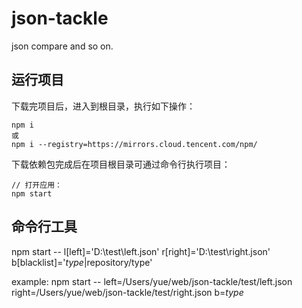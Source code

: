# json-tackle
json compare and so on.

## 运行项目
下载完项目后，进入到根目录，执行如下操作：
```
npm i
或
npm i --registry=https://mirrors.cloud.tencent.com/npm/
```
下载依赖包完成后在项目根目录可通过命令行执行项目：
```
// 打开应用：
npm start
```

## 命令行工具
npm start --
l[left]='D:\test\left.json'
r[right]='D:\test\right.json'
b[blacklist]='*type*|repository/type'

example:
npm start -- left=/Users/yue/web/json-tackle/test/left.json right=/Users/yue/web/json-tackle/test/right.json b=*type*